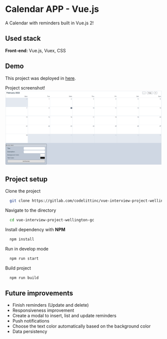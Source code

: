 
# Calendar APP - Vue.js

A Calendar with reminders built in Vue.js 2!


## Used stack

**Front-end:** Vue.js, Vuex, CSS
## Demo

This project was deployed in [here](https://vue-calendar-iota.vercel.app/).

Project screenshot!
![alt text](https://github.com/Wellington-gc/vue-calendar/blob/main/public/calendar-demo.png?raw=true)

## Project setup

Clone the project

```bash
  git clone https://gitlab.com/codelittinc/vue-interview-project-wellington-gc.git
```

Navigate to the directory

```bash
  cd vue-interview-project-wellington-gc
```

Install dependency with **NPM**

```bash
  npm install
```

Run in develop mode

```bash
  npm run start
```

Build project

```bash
  npm run build
```
## Future improvements

* Finish reminders (Update and delete)
* Responsiveness improvement
* Create a modal to insert, list and update reminders
* Push notifications
* Choose the text color automatically based on the background color
* Data persistency
